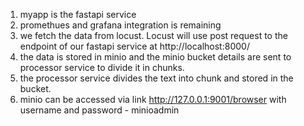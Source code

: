 1. myapp is the fastapi service 
2. promethues and grafana integration is remaining
3. we fetch the data from locust. Locust will use post request to the endpoint of our fastapi service at http://localhost:8000/
4. the data is stored in minio and the minio bucket details are sent to processor service to divide it in chunks.
5. the processor service divides the text into chunk and stored in the bucket.
6. minio can be accessed via link http://127.0.0.1:9001/browser with username and password - minioadmin